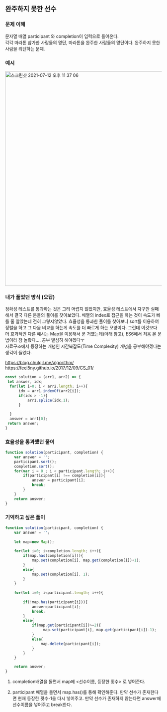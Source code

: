 
## 완주하지 못한 선수

### 문제 이해 
문자열 배열 participant 와 completion이 입력으로 들어온다.  
각각 마라톤 참가한 사람들의 명단, 마라톤을 완주한 사람들의 명단이다. 
완주하지 못한 사람을 리턴하는 문제.

### 예시
<img width="688" alt="스크린샷 2021-07-12 오후 11 37 06" src="https://user-images.githubusercontent.com/60246689/125306228-fec00380-e369-11eb-8018-e6f677b8d891.png">


### 내가 풀었던 방식 (오답)

정확성 테스트를 통과하는 것은 그리 어렵지 않았지만, 효율성 테스트에서 자꾸만 실패해서 결국 다른 분들의 풀이를 찾아보았다. 
배열의 index로 접근을 하는 것이 속도가 빠를 줄 알았는데 전혀 그렇지않았다. 
효율성을 통과한 풀이를 찾아보니 sort를 이용하여 정렬을 하고 그 다음 비교를 하는게 속도를 더 빠르게 하는 모양이다. 
그런데 이것보다 더 효과적인 다른 예시는 Map을 이용해서 푼 거였는데(아래 참고), ES6에서 처음 본 문법이라 참 놀랐다.... 공부 열심히 해야겠다ㅜ   
자료구조에서 등장하는 개념인 시간복잡도(Time Complexity) 개념을 공부해야겠다는 생각이 들었다. 

https://blog.chulgil.me/algorithm/
https://feel5ny.github.io/2017/12/09/CS_01/


```javascript
const solution = (arr1, arr2) => {
 let answer, idx;
  for(let i=0; i < arr2.length; i++){
      idx = arr1.indexOf(arr2[i]);
      if(idx > -1){
          arr1.splice(idx,1);
      } 
  
  }
  answer = arr1[0];
 return answer;
}
```

### 효율성을 통과했던 풀이 

```javascript
function solution(participant, completion) {
    var answer = '';
    participant.sort();
    completion.sort();
    for(var i = 0 ; i < participant.length; i++){
        if(participant[i] !== completion[i]){
            answer = participant[i];
            break;
        }
    }
    return answer;
}
```

### 기억하고 싶은 풀이 

```javascript
function solution(participant, completion) {
    var answer = '';
    
    let map=new Map();
    
    for(let i=0; i<completion.length; i++){
        if(map.has(completion[i])){
            map.set(completion[i], map.get(completion[i])+1);
        }
        else{
            map.set(completion[i], 1);
        }
    }
    
    for(let i=0; i<participant.length; i++){
        
        if(!map.has(participant[i])){
            answer=participant[i];
            break;
        }
        else{
            if(map.get(participant[i])>=2){
                 map.set(participant[i], map.get(participant[i])-1);
            }
            else{
                map.delete(participant[i]);
            }
        }
    }

    return answer;
}
```

1. completion배열을 돌면서 map에 <선수이름, 등장한 횟수> 로 넣어준다.

2. participant 배열을 돌면서 map.has()를 통해 확인해준다.
   만약 선수가 존재한다면 현재 등장한 횟수-1을 다시 넣어주고. 
   만약 선수가 존재하지 않는다면 answer에 선수이름을 넣어주고 break한다. 
